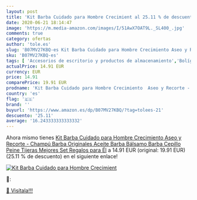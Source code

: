 ```yaml
---
layout: post
title: 'Kit Barba Cuidado para Hombre Crecimient al 25.11 % de descuento'
date: 2020-06-21 18:14:47
image: 'https://m.media-amazon.com/images/I/51AwX7OAT9L._SL400_.jpg'
comments: true
category: ofertas
author: 'tole.es'
slug: 'B07MV27KBQ-es Kit Barba Cuidado para Hombre Crecimiento Aseo y Recorte -...'
sku: 'B07MV27KBQ-es'
tags: [ 'Accesorios de escritorio y productos de almacenamiento','Bolígrafos, lápices y útiles de escritura','Costura y manualidades','Dibujo','Estuches escolares','Hogar y cocina','Lápices','Marcadores','Material de oficina','Materiales de dibujo','Materiales, organizadores y dispensadores de escritorio','Oficina y papelería','Portaminas','Rotuladores y subrayadores','Subrayadores','tijeras', ]
actualPrice: 14.91 EUR
currency: EUR
price: 14.91
comparePrice: 19.91 EUR
prodname: 'Kit Barba Cuidado para Hombre Crecimiento  Aseo y Recorte - Champú Barba  Originales Aceite Barba  Bálsamo Barba  Cepillo  Peine  Tijeras  Mejores Set Regalos para Él'
country: 'es'
flag: '🇪🇸'
brand: ''
buyurl: 'https://www.amazon.es/dp/B07MV27KBQ/?tag=tolees-21'
descuento: '25.11'
average: '16.243333333333332'
---
```


Ahora mismo tienes [Kit Barba Cuidado para Hombre Crecimiento  Aseo y Recorte - Champú Barba  Originales Aceite Barba  Bálsamo Barba  Cepillo  Peine  Tijeras  Mejores Set Regalos para Él](https://www.amazon.es/dp/B07MV27KBQ/?tag=tolees-21) a 14.91 EUR (original: 19.91 EUR) (25.11 %  de descuento) en el siguiente enlace!

[![Kit Barba Cuidado para Hombre Crecimient](https://m.media-amazon.com/images/I/51AwX7OAT9L._SL400_.jpg)](https://www.amazon.es/dp/B07MV27KBQ/?tag=tolees-21)

🔎:


[🛒 Visítala!!!](https://www.amazon.es/dp/B07MV27KBQ/?tag=tolees-21)
